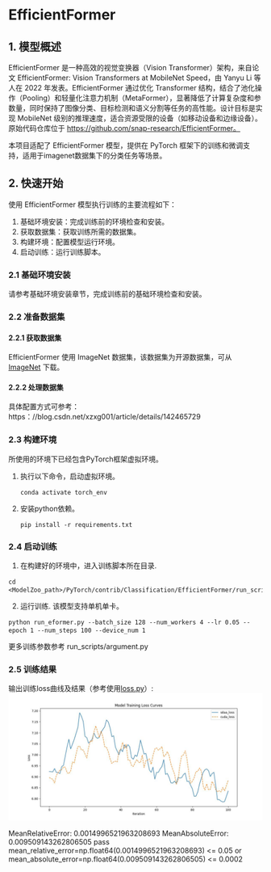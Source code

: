 # EfficientFormer

## 1. 模型概述
EfficientFormer 是一种高效的视觉变换器（Vision Transformer）架构，来自论文 EfficientFormer: Vision Transformers at MobileNet Speed，由 Yanyu Li 等人在 2022 年发表。EfficientFormer 通过优化 Transformer 结构，结合了池化操作（Pooling）和轻量化注意力机制（MetaFormer），显著降低了计算复杂度和参数量，同时保持了图像分类、目标检测和语义分割等任务的高性能。设计目标是实现 MobileNet 级别的推理速度，适合资源受限的设备（如移动设备和边缘设备）。原始代码仓库位于 https://github.com/snap-research/EfficientFormer。

本项目适配了 EfficientFormer 模型，提供在 PyTorch 框架下的训练和微调支持，适用于imagenet数据集下的分类任务等场景。

## 2. 快速开始
使用 EfficientFormer 模型执行训练的主要流程如下：
1. 基础环境安装：完成训练前的环境检查和安装。
2. 获取数据集：获取训练所需的数据集。
3. 构建环境：配置模型运行环境。
4. 启动训练：运行训练脚本。

### 2.1 基础环境安装
请参考基础环境安装章节，完成训练前的基础环境检查和安装。

### 2.2 准备数据集
#### 2.2.1 获取数据集
EfficientFormer 使用 ImageNet 数据集，该数据集为开源数据集，可从 [ImageNet](https：//image-net.org/) 下载。


#### 2.2.2 处理数据集
具体配置方式可参考：https：//blog.csdn.net/xzxg001/article/details/142465729

### 2.3 构建环境

所使用的环境下已经包含PyTorch框架虚拟环境。
1. 执行以下命令，启动虚拟环境。
    ```
    conda activate torch_env
    ```
2. 安装python依赖。
    ```
    pip install -r requirements.txt
    ```
### 2.4 启动训练
1. 在构建好的环境中，进入训练脚本所在目录. 
```
cd <ModelZoo_path>/PyTorch/contrib/Classification/EfficientFormer/run_scripts
```
2. 运行训练. 该模型支持单机单卡。
```shell
python run_eformer.py --batch_size 128 --num_workers 4 --lr 0.05 --epoch 1 --num_steps 100 --device_num 1
```
更多训练参数参考 run_scripts/argument.py

### 2.5 训练结果
输出训练loss曲线及结果（参考使用[loss.py](./run_scripts/loss.py)）: 
![训练loss曲线](./run_scripts/loss.jpg)

MeanRelativeError: 0.0014996521963208693
MeanAbsoluteError: 0.009509143262806505
pass mean_relative_error=np.float64(0.0014996521963208693) <= 0.05 or mean_absolute_error=np.float64(0.009509143262806505) <= 0.0002